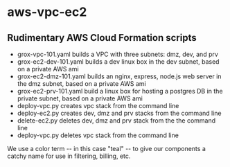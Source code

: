 # aws-vpc-ec2
## Rudimentary AWS Cloud Formation scripts
* grox-vpc-101.yaml builds a VPC with three subnets: dmz, dev, and prv
* grox-ec2-dev-101.yaml builds a dev linux box in the dev subnet, based on a private AWS ami 
* grox-ec2-dmz-101.yaml builds an nginx, express, node.js web server in the dmz subnet, based on a private AWS ami
* grox-ec2-prv-101.yaml build a linux box for hosting a postgres DB in the private subnet, based on a private AWS ami
* deploy-vpc.py creates vpc stack from the command line
* deploy-ec2.py creates dev, dmz and prv stacks from the command line
* delete-ec2.py deletes dev, dmz and prv stack from the the command line
* deploy-vpc.py deletes vpc stack from the command line

We use a color term -- in this case "teal" -- to give our components a catchy name for use in filtering, billing, etc.
